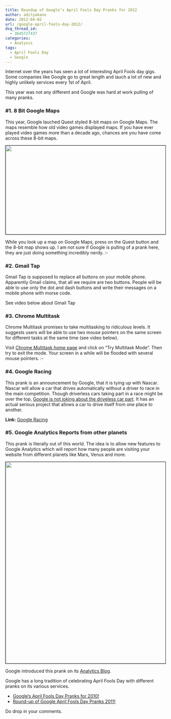 ```yaml
---
title: Roundup of Google’s April Fools Day Pranks for 2012
author: adityakane
date: 2012-04-02
url: /google-april-fools-day-2012/
dsq_thread_id:
  - 3645727437
categories:
  - Analysis
tags:
  - April Fools Day
  - Google
---
```

Internet over the years has seen a lot of interesting April Fools day gigs. Some companies like Google go to great length and lauch a lot of new and highly unlikely services every 1st of April.

This year was not any different and Google was hard at work pulling of many pranks.

### #1. 8 Bit Google Maps

This year, Google lauched Quest styled 8-bit maps on Google Maps. The maps resemble how old video games displayed maps. If you have ever played video games more than a decade ago, chances are you have come across these 8-bit maps.

<a href="http://devilsworkshop.org/google-april-fools-day-2012/google_maps_quest/" rel="attachment wp-att-56645"><img class="alignnone size-full wp-image-56645" style="border-image: initial; border-width: 1px; border-color: black; border-style: solid;" title="Google_maps_quest" src="http://cdn.devilsworkshop.org/files/2012/04/Google_maps_quest.png" alt="" width="550" height="280" /></a>

While you look up a map on Google Maps, press on the Quest button and the 8-bit map shows up. I am not sure if Google is pulling of a prank here, they are just doing something incredibly nerdy. <img src="http://devilsworkshop.org/wp-includes/images/smilies/simple-smile.png" alt=":-)" class="wp-smiley" style="height: 1em; max-height: 1em;" />

### #2. Gmail Tap

Gmail Tap is supposed to replace all buttons on your mobile phone. Apparently Gmail claims, that all we require are two buttons. People will be able to use only the dot and dash buttons and write their messages on a mobile phone with morse code.

See video below about Gmail Tap  


### #3. Chrome Multitask

Chrome Multitask promises to take multitasking to ridiculous levels. It suggests users will be able to use two mouse pointers on the same screen for different tasks at the same time (see video below).



Visit <a href="https://www.google.com/intl/en/chrome/multitask.html" onclick="_gaq.push(['_trackEvent', 'outbound-article', 'https://www.google.com/intl/en/chrome/multitask.html', 'Chrome Multitask home page']);" >Chrome Multitask home page</a> and click on &#8220;Try Multitask Mode&#8221;. Then try to exit the mode. Your screen in a while will be flooded with several mouse pointers. <img src="http://devilsworkshop.org/wp-includes/images/smilies/simple-smile.png" alt=":-)" class="wp-smiley" style="height: 1em; max-height: 1em;" />

### #4. Google Racing

This prank is an announcement by Google, that it is tying up with Nascar. Nascar will allow a car that drives automatically without a driver to race in the main competition. Though driverless cars taking part in a race might be over the top, [Google is not joking about the driveless car part][1]. It has an actual serious project that allows a car to drive itself from one place to another.

**Link:** <a href="http://www.google.com/racing/index.html" onclick="_gaq.push(['_trackEvent', 'outbound-article', 'http://www.google.com/racing/index.html', 'Google Racing']);" >Google Racing</a>

### #5. Google Analytics Reports from other planets

This prank is literally out of this world. The idea is to allow new features to Google Analytics which will report how many people are visiting your website from different planets like Mars, Venus and more.

<a href="http://devilsworkshop.org/google-april-fools-day-2012/google_analytics_interplanetary/" rel="attachment wp-att-56648"><img class="alignnone size-full wp-image-56648" style="border-image: initial; border-width: 1px; border-color: black; border-style: solid;" title="Google_Analytics_Interplanetary" src="http://cdn.devilsworkshop.org/files/2012/04/Google_Analytics_Interplanetary.png" alt="" width="543" height="635" /></a>

Google introduced this prank on its <a href="http://analytics.blogspot.fr/2012/04/interplanetary-reporting-comes-to.html" onclick="_gaq.push(['_trackEvent', 'outbound-article', 'http://analytics.blogspot.fr/2012/04/interplanetary-reporting-comes-to.html', 'Analytics Blog']);" >Analytics Blog</a>.

Google has a long tradition of celebrating April Fools Day with different pranks on its various services.

  * [Google&#8217;s April Fools Day Pranks for 2010!][2]
  * [Round-up of Google April Fools Day Pranks 2011!][3]

Do drop in your comments.

 [1]: http://devilsworkshop.org/google-testing-automated-cars/
 [2]: http://devilsworkshop.org/google-april-fools-day-announcements/
 [3]: http://devilsworkshop.org/april-fools-day-googles-pranks-2011/
